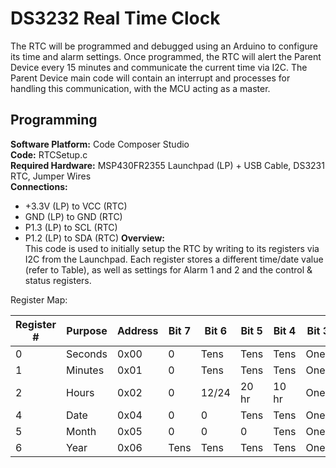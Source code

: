 # DS3232 Real Time Clock
The RTC will be programmed and debugged using an Arduino to configure its time and alarm settings. Once programmed, the RTC will alert the Parent Device every 15 minutes and communicate the current time via I2C. The Parent Device main code will contain an interrupt and processes for handling this communication, with the MCU acting as a master.


## Programming

**Software Platform:** Code Composer Studio \
**Code:** RTCSetup.c \
**Required Hardware:** MSP430FR2355 Launchpad (LP) + USB Cable, DS3231 RTC, Jumper Wires \
**Connections:** 
- +3.3V (LP) to VCC (RTC) 
- GND (LP) to GND (RTC) 
- P1.3 (LP) to SCL (RTC) 
- P1.2 (LP) to SDA (RTC) 
**Overview:** \
This code is used to initially setup the RTC by writing to its registers via I2C from the Launchpad. Each register stores a different time/date value (refer to Table), as well as settings for Alarm 1 and 2 and the control & status registers. 

Register Map:

| Register # | Purpose | Address | Bit 7 | Bit 6 | Bit 5 | Bit 4 | Bit 3 | Bit 2 | Bit 1 | Bit 0 |
|------------|---------|---------|-------|-------|-------|-------|-------|-------|-------|-------|
|      0     | Seconds |  0x00   |   0   | Tens  | Tens  | Tens  | Ones  | Ones  | Ones  | Ones  |
|      1     | Minutes |  0x01   |   0   | Tens  | Tens  | Tens  | Ones  | Ones  | Ones  | Ones  |
|      2     | Hours   |  0x02   |   0   | 12/24 | 20 hr | 10 hr | Ones  | Ones  | Ones  | Ones  |
|      4     | Date    |  0x04   |   0   |   0   | Tens  | Tens  | Ones  | Ones  | Ones  | Ones  |
|      5     | Month   |  0x05   |   0   |   0   |   0   | Tens  | Ones  | Ones  | Ones  | Ones  |
|      6     | Year    |  0x06   | Tens  | Tens  | Tens  | Tens  | Ones  | Ones  | Ones  | Ones  |
